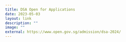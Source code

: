 ```yaml
---
title: DSA Open for Applications
date: 2023-05-03
layout: link
description: ""
image: ""
external: https://www.open.gov.sg/admission/dsa-2024/
---
```

